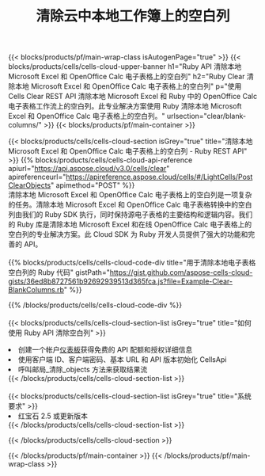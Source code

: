 ﻿---
title: 清除云中本地工作簿上的空白列
description: 用于清除 Microsoft Excel 和 OpenOffice Calc 上空白列的云 API 和 SDK。 Cells 云端清除本地电子表格空白列 API SDK支持多种开发语言。它们包括 Android、C#、Go、Java、NodeJS、Perl、PHP、Python、Ruby 和 swift。
url: /zh/ruby/clear/blank-columns/
---
{{< blocks/products/pf/main-wrap-class isAutogenPage="true" >}}
{{< blocks/products/cells/cells-cloud-upper-banner h1="Ruby API 清除本地 Microsoft Excel 和 OpenOffice Calc 电子表格上的空白列" h2="Ruby Clear 清除本地 Microsoft Excel 和 OpenOffice Calc 电子表格上的空白列" p="使用 Cells Clear REST API 清除本地 Microsoft Excel 和 Ruby 中的 OpenOffice Calc 电子表格工作流上的空白列。此专业解决方案使用 Ruby 清除本地 Microsoft Excel 和 OpenOffice Calc 电子表格上的空白列。" urlsection="clear/blank-columns/" >}}
{{< blocks/products/pf/main-container >}}

{{< blocks/products/cells/cells-cloud-section isGrey="true" title="清除本地 Microsoft Excel 和 OpenOffice Calc 电子表格上的空白列 - Ruby REST API" >}}
{{% blocks/products/cells/cells-cloud-api-reference apiurl="https://api.aspose.cloud/v3.0/cells/clear" apireferenceurl="https://apireference.aspose.cloud/cells/#/LightCells/PostClearObjects" apimethod="POST" %}}
<br/>
清除本地 Microsoft Excel 和 OpenOffice Calc 电子表格上的空白列是一项复杂的任务。清除本地 Microsoft Excel 和 OpenOffice Calc 电子表格转换中的空白列由我们的 Ruby SDK 执行，同时保持源电子表格的主要结构和逻辑内容。我们的 Ruby 库是清除本地 Microsoft Excel 和在线 OpenOffice Calc 电子表格上的空白列的专业解决方案。此 Cloud SDK 为 Ruby 开发人员提供了强大的功能和完善的 API。
<br/>
<br/>
{{% blocks/products/cells/cells-cloud-code-div title="用于清除本地电子表格空白列的 Ruby 代码" gistPath="https://gist.github.com/aspose-cells-cloud-gists/36ed8b8727561b92692939513d365fca.js?file=Example-Clear-BlankColumns.rb" %}}
  
{{% /blocks/products/cells/cells-cloud-code-div %}}
<br/>
<br/>
{{< blocks/products/cells/cells-cloud-section-list isGrey="true" title="如何使用 Ruby API 清除空白列" >}}
<li>创建一个帐户<a href="https://dashboard.aspose.cloud/">仪表板</a>获得免费的 API 配额和授权详细信息</li>
<li>使用客户端 ID、客户端密码、基本 URL 和 API 版本初始化 CellsApi</li>
<li>呼叫邮局_清除_objects 方法来获取结果流</li>
{{< /blocks/products/cells/cells-cloud-section-list >}}
<br/>
<br/>
{{< blocks/products/cells/cells-cloud-section-list isGrey="true" title="系统要求" >}}
<li>红宝石 2.5 或更新版本</li>
{{< /blocks/products/cells/cells-cloud-section-list >}}

{{< /blocks/products/cells/cells-cloud-section >}}

{{< /blocks/products/pf/main-container >}}
{{< /blocks/products/pf/main-wrap-class >}}
